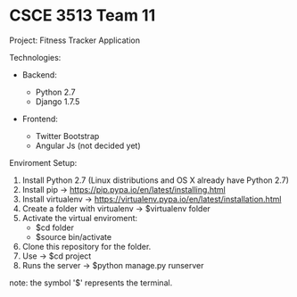 # CSCE 3513 Team 11

Project: Fitness Tracker Application

Technologies:
  - Backend:
    - Python 2.7
    - Django 1.7.5
  
  - Frontend:
    - Twitter Bootstrap
    - Angular Js (not decided yet)
    
Enviroment Setup:
  1. Install Python 2.7 (Linux distributions and OS X already have Python 2.7)
  2. Install pip -> https://pip.pypa.io/en/latest/installing.html
  3. Install virtualenv -> https://virtualenv.pypa.io/en/latest/installation.html
  4. Create a folder with virtualenv -> $virtualenv folder
  5. Activate the virtual enviroment: 
      - $cd folder
      - $source bin/activate
  6. Clone this repository for the folder.
  7. Use -> $cd project
  8. Runs the server -> $python manage.py runserver

note: the symbol '$' represents the terminal.


